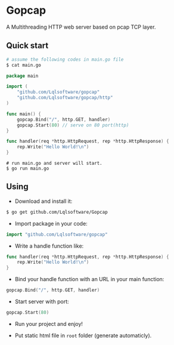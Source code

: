 # Gopcap
A Multithreading HTTP web server based on pcap TCP layer.

## Quick start

```sh
# assume the following codes in main.go file
$ cat main.go
```

```go
package main

import (
    "github.com/Lqlsoftware/gopcap"
    "github.com/Lqlsoftware/gopcap/http"
)

func main() {
    gopcap.Bind("/", http.GET, handler)
    gopcap.Start(80) // serve on 80 port(http)
}

func handler(req *http.HttpRequest, rep *http.HttpResponse) {
    rep.Write("Hello World!\n")
}
```

```
# run main.go and server will start.
$ go run main.go
```
## Using
- Download and install it:
```sh
$ go get github.com/Lqlsoftware/Gopcap
```
- Import package in your code:
``` go
import "github.com/Lqlsoftware/gopcap"
```
- Write a handle function like:
``` go
func handler(req *http.HttpRequest, rep *http.HttpResponse) {
    rep.Write("Hello World!\n")
}
```
- Bind your handle function with an URL in your main function:
``` go
gopcap.Bind("/", http.GET, handler)
```
- Start server with port:
``` go
gopcap.Start(80)
```
- Run your project and enjoy!

- Put static html file in `root` folder (generate automaticly).

